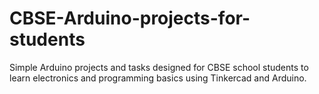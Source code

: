 # CBSE-Arduino-projects-for-students
Simple Arduino projects and tasks designed for CBSE school students to learn electronics and programming basics using Tinkercad and Arduino.
